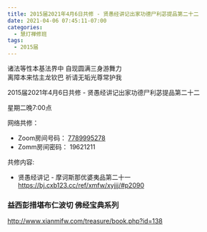```yaml
---
title: 2015届2021年4月6日共修 - 贤愚经讲记出家功德尸利苾提品第二十二
date: 2021-04-06 07:45:11-07:00
categories:
  - 慧灯禅修班
tags:
  - 2015届
---
```

诸法等性本基法界中 自现圆满三身游舞力  
离障本来怙主龙钦巴 祈请无垢光尊常护我  

2015届2021年4月6日共修 - 贤愚经讲记出家功德尸利苾提品第二十二

星期二晚7:00点

网络共修：
- Zoom房间号码： [7789995278](https://us02web.zoom.us/j/7789995278?pwd=VjZmbWJFY2k2K0E5RVB2cTNIQmhqUT09)
- Zomm房间密码： 19621211

共修内容: 

* 贤愚经讲记 - 摩诃斯那优婆夷品第二十一  
  <https://bj.cxb123.cc/ref/xmfw/xyjjj/#p2090>

 
### 益西彭措堪布仁波切 佛经宝典系列
<http://www.xianmifw.com/treasure/book.php?id=138>

